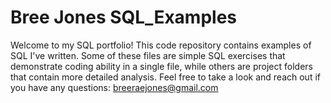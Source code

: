 # Bree Jones SQL_Examples

Welcome to my SQL portfolio! This code repository contains examples of SQL I've written. Some of these files are simple SQL exercises that demonstrate coding ability in a single file, while others are project folders that contain more detailed analysis. Feel free to take a look and reach out if you have any questions: breeraejones@gmail.com
